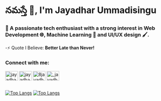 <h1 align="left">నమస్తే 🙏, I'm Jayadhar Ummadisingu</h1>
<h3 align="left">👀 A passionate tech enthusiast with a strong interest in Web Development 🌐, Machine Learning 🤖 and UI/UX design 🖌️. </h3>

-⚡ Quote I Believe: **Better Late than Never!**

<h3 align="left">Connect with me:</h3>
<p align="left">
<a href="https://linkedin.com/in/jayadhar-ummadisingu-2a825b25a" target="blank"><img align="center" src="https://raw.githubusercontent.com/rahuldkjain/github-profile-readme-generator/master/src/images/icons/Social/linked-in-alt.svg" alt="jayadhar-ummadisingu-2a825b25a" height="30" width="40" /></a>
<a href="https://www.leetcode.com/jayadhar8" target="blank"><img align="center" src="https://raw.githubusercontent.com/rahuldkjain/github-profile-readme-generator/master/src/images/icons/Social/leet-code.svg" alt="jayadhar8" height="30" width="40" /></a>
<a href="https://twitter.com/8jayadhar8" target="blank"><img align="center" src="https://raw.githubusercontent.com/rahuldkjain/github-profile-readme-generator/master/src/images/icons/Social/twitter.svg" alt="8jayadhar8" height="30" width="40" /></a>
<a href="https://instagram.com/_jayadhar_" target="blank"><img align="center" src="https://raw.githubusercontent.com/rahuldkjain/github-profile-readme-generator/master/src/images/icons/Social/instagram.svg" alt="_jayadhar_" height="30" width="40" /></a><br/><br/>


[![Top Langs](https://github-readme-stats.vercel.app/api/top-langs/?username=U-Jayadhar&hide=asp,cmake,c%2B%2B,objective-c&langs_count=6&border_radius=16&layout=compact&size_weight=0.5&count_weight=0.5&theme=dark#gh-dark-mode-only)](https://github.com/anuraghazra/github-readme-stats#gh-dark-mode-only)
 [![Top Langs](https://github-readme-stats.vercel.app/api/top-langs/?username=U-Jayadhar&hide=asp,cmake,c%2B%2B,objective-c&langs_count=6&border_radius=16&layout=compact&theme=default&size_weight=0.5&count_weight=0.5#gh-light-mode-only)](https://github.com/anuraghazra/github-readme-stats#gh-light-mode-only)
